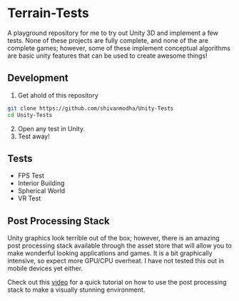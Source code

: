 # Terrain-Tests
A playground repository for me to try out Unity 3D and implement a few tests. None of these projects are fully complete, and none of the are complete games; however, some of these implement conceptual algorithms are basic unity features that can be used to create awesome things!

## Development
1. Get ahold of this repository
```bash
git clone https://github.com/shivanmodha/Unity-Tests
cd Unity-Tests
```
2. Open any test in Unity.
3. Test away!

## Tests
- FPS Test
- Interior Building
- Spherical World
- VR Test

## Post Processing Stack
Unity graphics look terrible out of the box; however, there is an amazing post processing stack available through the asset store that will allow you to make wonderful looking applications and games. It is a bit graphically intensive, so expect more GPU/CPU overheat. I have not tested this out in mobile devices yet either.

Check out this [video](https://www.youtube.com/watch?v=owZneI02YOU) for a quick tutorial on how to use the post processing stack to make a visually stunning environment.